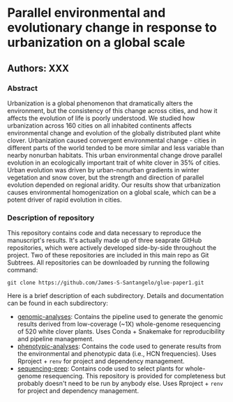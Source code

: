 # Parallel environmental and evolutionary change in response to urbanization on a global scale
## Authors: XXX

### Abstract

Urbanization is a global phenomenon that dramatically alters the environment, but the consistency of this change across cities, and how it affects the evolution of life is poorly understood. We studied how urbanization across 160 cities on all inhabited continents affects environmental change and evolution of the globally distributed plant white clover. Urbanization caused convergent environmental change - cities in different parts of the world tended to be more similar and less variable than nearby nonurban habitats. This urban environmental change drove parallel evolution in an ecologically important trait of white clover in 35% of cities. Urban evolution was driven by urban-nonurban gradients in winter vegetation and snow cover, but the strength and direction of parallel evolution depended on regional aridity. Our results show that urbanization causes environmental homogenization on a global scale, which can be a potent driver of rapid evolution in cities.

### Description of repository

This repository contains code and data necessary to reproduce the manuscript's results. It's actually made up of three seaprate GitHub repositories, which were actively developed side-by-side throughout the project. Two of these repositories are included in this main repo as Git Subtrees. All repositories can be downloaded by running the following command:

`git clone https://github.com/James-S-Santangelo/glue-paper1.git`

Here is a brief description of each subdirectory. Details and documentation can be found in each subdirectory:

- [genomic-analyses](./genomic-analyses): Contains the pipeline used to generate the genomic results derived from low-coverage (~1X) whole-genome resequencing of 520 white clover plants. Uses Conda + Snakemake for reproducibility and pipeline management. 
- [phenotypic-analyses](./phenotypic-analyses): Contains the code used to generate results from the environmental and phenotypic data (i.e., HCN frequencies). Uses Rproject + `renv` for project and dependency management.
- [sequencing-prep](./sequencing-prep): Contains code used to select plants for whole-genome resequencing. This repository is provided for completeness but probably doesn't need to be run by anybody else. Uses Rproject + `renv` for project and dependency management.